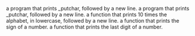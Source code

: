a program that prints _putchar, followed by a new line.
 a program that prints _putchar, followed by a new line.
 a function that prints 10 times the alphabet, in lowercase, followed by a new line.
 a function that prints the sign of a number. 
 a function that prints the last digit of a number.
